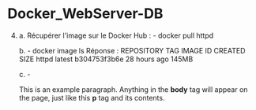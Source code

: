 # Docker_WebServer-DB

4.
    a. Récupérer l'image sur le Docker Hub :
        -   docker pull httpd

    b. 
        -   docker image ls
        Réponse : 
            REPOSITORY                           TAG       IMAGE ID       CREATED         SIZE
            httpd                                latest    b304753f3b6e   28 hours ago    145MB
    
    c.
        -   <!doctype html>
            <html>
            <head>
                <title>This is the title of the webpage!</title>
            </head>
            <body>
                <p>This is an example paragraph. Anything in the <strong>body</strong> tag will appear on the page, just like this <strong>p</strong> tag and its contents.</p>
            </body>
            </html>